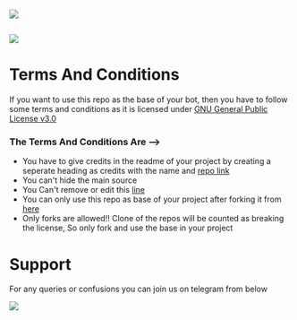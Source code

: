 # <p align="left"><a href="https://github.com/turtlecommmunity/telethonbot-base"><img src="https://github-readme-stats.vercel.app/api/pin?username=turtlecommmunity&show_icons=true&theme=dark&hide_border=true&repo=telethonbot-base"></a></p>

<img src="https://telegra.ph/file/e74be9e4a2ffca7699dff.jpg">


# Terms And Conditions

If you want to use this repo as the base of your bot, then you have to follow some terms and conditions as it is licensed under [GNU General Public License v3.0](https://github.com/turtlecommmunity/telethonbot-base/blob/main/LICENSE)

### The Terms And Conditions Are --> 
- You have to give credits in the readme of your project by creating a seperate heading as credits with the name and [repo link](https://github.com/turtlecommmunity/telethonbot-base) 
- You can't hide the main source
- You Can't remove or edit this [line](https://github.com/turtlecommmunity/telethonbot-base/blob/c54a3fd46d73ba00602f956491bca6d13957b47c/Turtlecommunity/__main__.py#L20)
- You can only use this repo as base of your project after forking it from [here](https://github.com/turtlecommmunity/telethonbot-base/fork)
- Only forks are allowed!! Clone of the repos will be counted as breaking the license, So only fork and use the base in your project

# Support
For any queries or confusions you can join us on telegram from below

<a href="https://t.me/turtlecommunitytg"><img src="https://img.shields.io/badge/Join-Telegram%20Channel-red.svg?logo=Telegram"></a>

